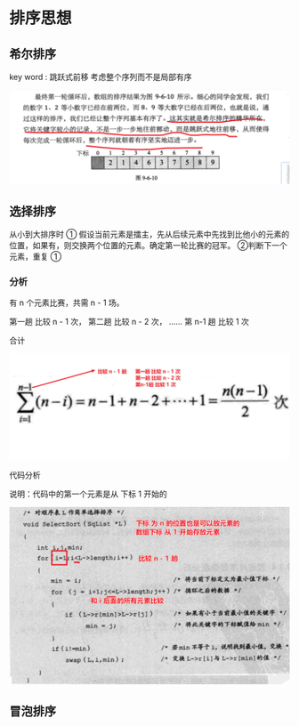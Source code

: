# 排序思想

## 希尔排序

key word : 跳跃式前移  考虑整个序列而不是局部有序

![image-20201002162916129](img/image-20201002162916129.png)

## 选择排序

从小到大排序时
① 假设当前元素是擂主，先从后续元素中先找到比他小的元素的位置，如果有，则交换两个位置的元素。确定第一轮比赛的冠军。
②判断下一个元素，重复 ①

### 分析

有 n 个元素比赛，共需 n - 1 场。

第一趟 比较 n - 1 次，
第二趟 比较 n - 2 次，
……
第 n-1 趟 比较 1 次

合计

![image-20201004160233482](img/image-20201004160233482.png)

代码分析

说明：代码中的第一个元素是从 下标 1 开始的

![image-20201004160653248](img/image-20201004160653248.png)

## 冒泡排序